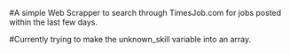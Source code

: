 #A simple Web Scrapper to search through TimesJob.com for jobs posted within the last few days.

#Currently trying to make the unknown_skill variable into an array. 
